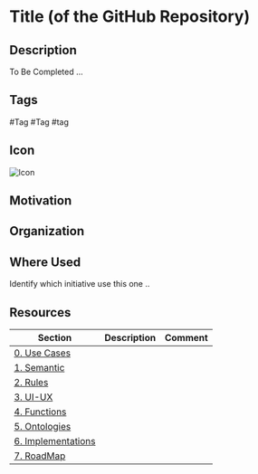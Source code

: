 Title (of the GitHub Repository)
==

Description
-
To Be Completed ...

Tags
-
#Tag #Tag #tag

Icon
-
![Icon](https://github.com/iPlumb3r/pEAr4pEEr/blob/master/images/icon%Title.png)

Motivation
-

Organization
-
<table>
    <thead>
        <tr>
            <th>Section</th>
            <th>Description</th>
            <th>Comment</th>
        </tr>
    </thead>
    <tbody>
        <tr>
            <td><a href="https://github.com/iPlumb3r/EcosystemMappingModel/tree/master/6_Ontologies">0. Use Cases</a></td>
            <td></td>
            <td></td>
        </tr>
        <tr>
        <tr>
            <td><a href="https://github.com/iPlumb3r/EcosystemMappingModel/tree/master/6_Ontologies">1. Semantic</a></td>
            <td></td>
            <td></td>
        </tr>
        <tr>
            <td><a href="https://github.com/iPlumb3r/EcosystemMappingModel/tree/master/6_Ontologies">2. Rules</a></td>
            <td></td>
            <td></td>
        </tr>
        <tr>
            <td><a href="https://github.com/iPlumb3r/EcosystemMappingModel/tree/master/6_Ontologies">3. UI-UX</a></td>
            <td></td>
            <td></td>
        </tr>
        <tr>
            <td><a href="https://github.com/iPlumb3r/EcosystemMappingModel/tree/master/6_Ontologies">4. Functions</a></td>
            <td></td>
            <td></td>
        </tr>
        <tr>
            <td><a href="https://github.com/iPlumb3r/EcosystemMappingModel/tree/master/6_Ontologies">5. Ontologies</a></td>
            <td></td>
            <td></td>
        </tr>
        <tr>
            <td><a href="https://github.com/iPlumb3r/EcosystemMappingModel/tree/master/6_Ontologies">6. Implementations</a></td>
            <td></td>
            <td></td>
        </tr>
        <tr>
            <td><a href="https://github.com/iPlumb3r/EcosystemMappingModel/tree/master/6_Ontologies">7. RoadMap</a></td>
            <td></td>
            <td></td>
        </tr>
    </tbody>

Where Used
-
Identify which initiative use this one ..

Resources
-
